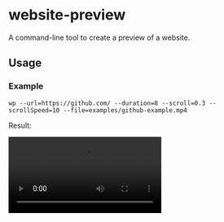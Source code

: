 # website-preview

A command-line tool to create a preview of a website.

## Usage

### Example

```shell
wp --url=https://github.com/ --duration=8 --scroll=0.3 --scrollSpeed=10 --file=examples/github-example.mp4
```

Result:

![Result of the command above](examples/github-example.mp4)
